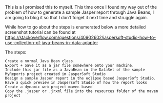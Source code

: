This is a I promised this to myself. This time once I found my way out of the problem of how to generate a sample Jasper report through Java Beans, I am going to blog it so that I don’t forget it next time and struggle again.

While how to go about the steps is enumerated below a more detailed screenshot tutorial can be found at https://stackoverflow.com/questions/40902602/jaspersoft-studio-how-to-use-collection-of-java-beans-in-data-adapter

The steps:

    Create a normal Java Bean class.
    Export + Save it as a jar file somewhere onto your machine.
    Include this jar file as a JavaBean in the DataSet of the sample MyReports project created in JasperSoft Studio
    Design a sample Jasper report in the eclipse based JasperSoft Studio.
    Have a quick preview in Jaspersoft Studio of how the report looks
    Create a dynamic web project maven based
    Copy the .jasper or .jrxml file into the resources folder of the maven project
